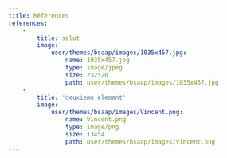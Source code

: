 ```yaml
---
title: Références
references:
    -
        title: salut
        image:
            user/themes/bsaap/images/1035x457.jpg:
                name: 1035x457.jpg
                type: image/jpeg
                size: 232520
                path: user/themes/bsaap/images/1035x457.jpg
    -
        title: 'deuxieme element'
        image:
            user/themes/bsaap/images/Vincent.png:
                name: Vincent.png
                type: image/png
                size: 13454
                path: user/themes/bsaap/images/Vincent.png
---
```


